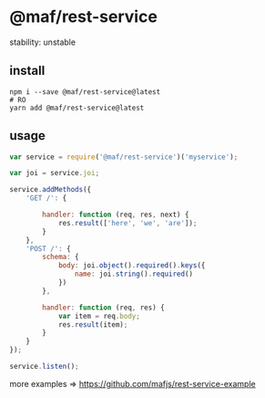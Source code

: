 # @maf/rest-service

stability: unstable


## install

```
npm i --save @maf/rest-service@latest
# RO
yarn add @maf/rest-service@latest
```

## usage

```js
var service = require('@maf/rest-service')('myservice');

var joi = service.joi;

service.addMethods({
    'GET /': {

        handler: function (req, res, next) {
            res.result(['here', 'we', 'are']);
        }
    },
    'POST /': {
        schema: {
            body: joi.object().required().keys({
                name: joi.string().required()
            })
        },

        handler: function (req, res) {
            var item = req.body;
            res.result(item);
        }
    }
});

service.listen();

```

more examples => https://github.com/mafjs/rest-service-example
